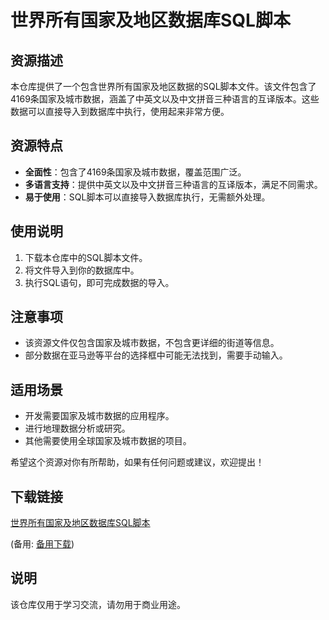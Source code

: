 # 世界所有国家及地区数据库SQL脚本

## 资源描述

本仓库提供了一个包含世界所有国家及地区数据的SQL脚本文件。该文件包含了4169条国家及城市数据，涵盖了中英文以及中文拼音三种语言的互译版本。这些数据可以直接导入到数据库中执行，使用起来非常方便。

## 资源特点

- **全面性**：包含了4169条国家及城市数据，覆盖范围广泛。
- **多语言支持**：提供中英文以及中文拼音三种语言的互译版本，满足不同需求。
- **易于使用**：SQL脚本可以直接导入数据库执行，无需额外处理。

## 使用说明

1. 下载本仓库中的SQL脚本文件。
2. 将文件导入到你的数据库中。
3. 执行SQL语句，即可完成数据的导入。

## 注意事项

- 该资源文件仅包含国家及城市数据，不包含更详细的街道等信息。
- 部分数据在亚马逊等平台的选择框中可能无法找到，需要手动输入。

## 适用场景

- 开发需要国家及城市数据的应用程序。
- 进行地理数据分析或研究。
- 其他需要使用全球国家及城市数据的项目。

希望这个资源对你有所帮助，如果有任何问题或建议，欢迎提出！

## 下载链接
[世界所有国家及地区数据库SQL脚本](https://pan.quark.cn/s/4c815707b8de) 

(备用: [备用下载](https://pan.baidu.com/s/1zyQ5HwexpUJQNvFXE5WzkQ?pwd=1234))

## 说明

该仓库仅用于学习交流，请勿用于商业用途。
